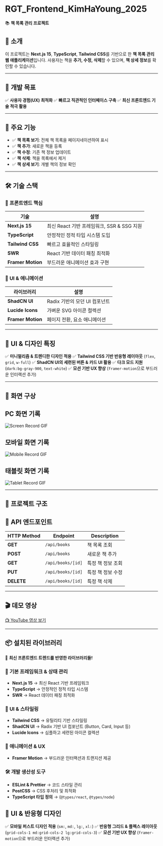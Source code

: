 # RGT_Frontend_KimHaYoung_2025

📚 **책 목록 관리 프로젝트**

## 📌 소개

이 프로젝트는 **Next.js 15**, **TypeScript**, **Tailwind CSS**를 기반으로 한 **책 목록 관리 웹 애플리케이션**입니다. 사용자는 책을 **추가, 수정, 삭제**할 수 있으며, **책 상세 정보**를 확인할 수 있습니다.

---

## 🎯 **개발 목표**

✅ **사용자 경험(UX) 최적화**
✅ **빠르고 직관적인 인터페이스 구축**
✅ **최신 프론트엔드 기술 적극 활용**

---

## 🎯 주요 기능

- ✅ **책 목록 보기**: 전체 책 목록을 페이지네이션하여 표시
- ✅ **책 추가**: 새로운 책을 등록
- ✅ **책 수정**: 기존 책 정보 업데이트
- ✅ **책 삭제**: 책을 목록에서 제거
- ✅ **책 상세 보기**: 개별 책의 정보 확인

---

## 🛠️ **기술 스택**

### 🚀 **프론트엔드 핵심**

| 기술              | 설명                                       |
| ----------------- | ------------------------------------------ |
| **Next.js 15**    | 최신 React 기반 프레임워크, SSR & SSG 지원 |
| **TypeScript**    | 안정적인 정적 타입 시스템 도입             |
| **Tailwind CSS**  | 빠르고 효율적인 스타일링                   |
| **SWR**           | React 기반 데이터 패칭 최적화              |
| **Framer Motion** | 부드러운 애니메이션 효과 구현              |

### 🎨 **UI & 애니메이션**

| 라이브러리        | 설명                          |
| ----------------- | ----------------------------- |
| **ShadCN UI**     | Radix 기반의 모던 UI 컴포넌트 |
| **Lucide Icons**  | 가벼운 SVG 아이콘 컬렉션      |
| **Framer Motion** | 페이지 전환, 요소 애니메이션  |

---

## 🎨 **UI & 디자인 특징**

✅ **미니멀리즘 & 트렌디한 디자인 적용**
✅ **Tailwind CSS 기반 반응형 레이아웃** (`flex`, `grid`, `w-full`)
✅ **ShadCN UI의 세련된 버튼 & 카드 UI 활용**
✅ **다크 모드 지원** (`dark:bg-gray-900`, `text-white`)
✅ **모션 기반 UX 향상** (`framer-motion`으로 부드러운 인터랙션 추가)

---

## 🚀 **화면 구상**

## PC 화면 기록

![Screen Record GIF](https://github.com/zerozeroha/BookList/blob/main/public/assets/output.gif)

## 모바일 화면 기록

![Mobile Record GIF](https://github.com/zerozeroha/BookList/blob/main/public/assets/mobile_record_half.gif)

## 태블릿 화면 기록

![Tablet Record GIF](https://github.com/zerozeroha/BookList/blob/main/public/assets/tablet_record_half.gif)

---

## 📂 **프로젝트 구조**

## 🔗 **API 엔드포인트**

| HTTP Method | Endpoint          | Description       |
| ----------- | ----------------- | ----------------- |
| **GET**     | `/api/books`      | 책 목록 조회      |
| **POST**    | `/api/books`      | 새로운 책 추가    |
| **GET**     | `/api/books/[id]` | 특정 책 정보 조회 |
| **PUT**     | `/api/books/[id]` | 특정 책 정보 수정 |
| **DELETE**  | `/api/books/[id]` | 특정 책 삭제      |

---

## 🎬 **데모 영상**

[📺 YouTube 영상 보기](https://www.youtube.com/watch?v=gtpN-hFdpLw)

---

## 📦 **설치된 라이브러리**

📌 **최신 프론트엔드 트렌드를 반영한 라이브러리들!**

### 🚀 **기본 프레임워크 & 상태 관리**

- **Next.js 15** → 최신 React 기반 프레임워크
- **TypeScript** → 안정적인 정적 타입 시스템
- **SWR** → React 데이터 패칭 최적화

### 🎨 **UI & 스타일링**

- **Tailwind CSS** → 유틸리티 기반 스타일링
- **ShadCN UI** → Radix 기반 UI 컴포넌트 (Button, Card, Input 등)
- **Lucide Icons** → 심플하고 세련된 아이콘 컬렉션

### 🎢 **애니메이션 & UX**

- **Framer Motion** → 부드러운 인터랙션과 트랜지션 제공

### 🛠️ **개발 생산성 도구**

- **ESLint & Prettier** → 코드 스타일 관리
- **PostCSS** → CSS 후처리 및 최적화
- **TypeScript 타입 정의** → (`@types/react`, `@types/node`)

## 🎨 **UI & 반응형 디자인**

✅ **모바일 퍼스트 디자인 적용** (`sm:`, `md:`, `lg:`, `xl:`)
✅ **반응형 그리드 & 플렉스 레이아웃** (`grid-cols-1 md:grid-cols-2 lg:grid-cols-3`)
✅ **모션 기반 UX 향상** (`framer-motion`으로 부드러운 인터랙션 추가)
